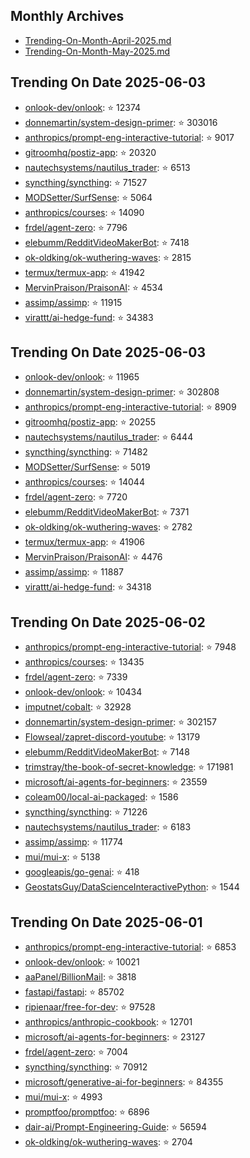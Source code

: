 ## Monthly Archives

- [Trending-On-Month-April-2025.md](./Trending-On-Month-April-2025.md)
- [Trending-On-Month-May-2025.md](./Trending-On-Month-May-2025.md)

## Trending On Date 2025-06-03

- [onlook-dev/onlook](https://github.com/onlook-dev/onlook): ⭐ 12374 
- [donnemartin/system-design-primer](https://github.com/donnemartin/system-design-primer): ⭐ 303016 
- [anthropics/prompt-eng-interactive-tutorial](https://github.com/anthropics/prompt-eng-interactive-tutorial): ⭐ 9017 
- [gitroomhq/postiz-app](https://github.com/gitroomhq/postiz-app): ⭐ 20320 
- [nautechsystems/nautilus_trader](https://github.com/nautechsystems/nautilus_trader): ⭐ 6513 
- [syncthing/syncthing](https://github.com/syncthing/syncthing): ⭐ 71527 
- [MODSetter/SurfSense](https://github.com/MODSetter/SurfSense): ⭐ 5064 
- [anthropics/courses](https://github.com/anthropics/courses): ⭐ 14090 
- [frdel/agent-zero](https://github.com/frdel/agent-zero): ⭐ 7796 
- [elebumm/RedditVideoMakerBot](https://github.com/elebumm/RedditVideoMakerBot): ⭐ 7418 
- [ok-oldking/ok-wuthering-waves](https://github.com/ok-oldking/ok-wuthering-waves): ⭐ 2815 
- [termux/termux-app](https://github.com/termux/termux-app): ⭐ 41942 
- [MervinPraison/PraisonAI](https://github.com/MervinPraison/PraisonAI): ⭐ 4534 
- [assimp/assimp](https://github.com/assimp/assimp): ⭐ 11915 
- [virattt/ai-hedge-fund](https://github.com/virattt/ai-hedge-fund): ⭐ 34383 

## Trending On Date 2025-06-03

- [onlook-dev/onlook](https://github.com/onlook-dev/onlook): ⭐ 11965 
- [donnemartin/system-design-primer](https://github.com/donnemartin/system-design-primer): ⭐ 302808 
- [anthropics/prompt-eng-interactive-tutorial](https://github.com/anthropics/prompt-eng-interactive-tutorial): ⭐ 8909 
- [gitroomhq/postiz-app](https://github.com/gitroomhq/postiz-app): ⭐ 20255 
- [nautechsystems/nautilus_trader](https://github.com/nautechsystems/nautilus_trader): ⭐ 6444 
- [syncthing/syncthing](https://github.com/syncthing/syncthing): ⭐ 71482 
- [MODSetter/SurfSense](https://github.com/MODSetter/SurfSense): ⭐ 5019 
- [anthropics/courses](https://github.com/anthropics/courses): ⭐ 14044 
- [frdel/agent-zero](https://github.com/frdel/agent-zero): ⭐ 7720 
- [elebumm/RedditVideoMakerBot](https://github.com/elebumm/RedditVideoMakerBot): ⭐ 7371 
- [ok-oldking/ok-wuthering-waves](https://github.com/ok-oldking/ok-wuthering-waves): ⭐ 2782 
- [termux/termux-app](https://github.com/termux/termux-app): ⭐ 41906 
- [MervinPraison/PraisonAI](https://github.com/MervinPraison/PraisonAI): ⭐ 4476 
- [assimp/assimp](https://github.com/assimp/assimp): ⭐ 11887 
- [virattt/ai-hedge-fund](https://github.com/virattt/ai-hedge-fund): ⭐ 34318 

## Trending On Date 2025-06-02

- [anthropics/prompt-eng-interactive-tutorial](https://github.com/anthropics/prompt-eng-interactive-tutorial): ⭐ 7948 
- [anthropics/courses](https://github.com/anthropics/courses): ⭐ 13435 
- [frdel/agent-zero](https://github.com/frdel/agent-zero): ⭐ 7339 
- [onlook-dev/onlook](https://github.com/onlook-dev/onlook): ⭐ 10434 
- [imputnet/cobalt](https://github.com/imputnet/cobalt): ⭐ 32928 
- [donnemartin/system-design-primer](https://github.com/donnemartin/system-design-primer): ⭐ 302157 
- [Flowseal/zapret-discord-youtube](https://github.com/Flowseal/zapret-discord-youtube): ⭐ 13179 
- [elebumm/RedditVideoMakerBot](https://github.com/elebumm/RedditVideoMakerBot): ⭐ 7148 
- [trimstray/the-book-of-secret-knowledge](https://github.com/trimstray/the-book-of-secret-knowledge): ⭐ 171981 
- [microsoft/ai-agents-for-beginners](https://github.com/microsoft/ai-agents-for-beginners): ⭐ 23559 
- [coleam00/local-ai-packaged](https://github.com/coleam00/local-ai-packaged): ⭐ 1586 
- [syncthing/syncthing](https://github.com/syncthing/syncthing): ⭐ 71226 
- [nautechsystems/nautilus_trader](https://github.com/nautechsystems/nautilus_trader): ⭐ 6183 
- [assimp/assimp](https://github.com/assimp/assimp): ⭐ 11774 
- [mui/mui-x](https://github.com/mui/mui-x): ⭐ 5138 
- [googleapis/go-genai](https://github.com/googleapis/go-genai): ⭐ 418 
- [GeostatsGuy/DataScienceInteractivePython](https://github.com/GeostatsGuy/DataScienceInteractivePython): ⭐ 1544 

## Trending On Date 2025-06-01

- [anthropics/prompt-eng-interactive-tutorial](https://github.com/anthropics/prompt-eng-interactive-tutorial): ⭐ 6853 
- [onlook-dev/onlook](https://github.com/onlook-dev/onlook): ⭐ 10021 
- [aaPanel/BillionMail](https://github.com/aaPanel/BillionMail): ⭐ 3818 
- [fastapi/fastapi](https://github.com/fastapi/fastapi): ⭐ 85702 
- [ripienaar/free-for-dev](https://github.com/ripienaar/free-for-dev): ⭐ 97528 
- [anthropics/anthropic-cookbook](https://github.com/anthropics/anthropic-cookbook): ⭐ 12701 
- [microsoft/ai-agents-for-beginners](https://github.com/microsoft/ai-agents-for-beginners): ⭐ 23127 
- [frdel/agent-zero](https://github.com/frdel/agent-zero): ⭐ 7004 
- [syncthing/syncthing](https://github.com/syncthing/syncthing): ⭐ 70912 
- [microsoft/generative-ai-for-beginners](https://github.com/microsoft/generative-ai-for-beginners): ⭐ 84355 
- [mui/mui-x](https://github.com/mui/mui-x): ⭐ 4993 
- [promptfoo/promptfoo](https://github.com/promptfoo/promptfoo): ⭐ 6896 
- [dair-ai/Prompt-Engineering-Guide](https://github.com/dair-ai/Prompt-Engineering-Guide): ⭐ 56594 
- [ok-oldking/ok-wuthering-waves](https://github.com/ok-oldking/ok-wuthering-waves): ⭐ 2704 

